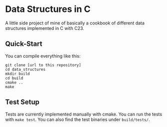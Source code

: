 # Data Structures in C

A little side project of mine of basically a cookbook of different data structures
implemented in C with C23.

## Quick-Start

You can compile everything like this:

```
git clone [url to this repository]
cd data_structures
mkdir build
cd build
cmake ..
make
```

## Test Setup

Tests are currently implemented manually with cmake. You can run the tests with `make test`.
You can also find the test binaries under `build/tests/`.
